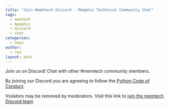 ```yaml
---
title: "Join #memtech Discord - Memphis Technical Community Chat"
tags:
  - memtech
  - memphis
  - discord
  - chat
categories:
  - news
author:
  - Joe
layout: post
---
```


Join us on Discord! Chat with other #memtech community members.

By joining our Discord you are agreeing to follow the [Python Code of Conduct](https://www.python.org/psf/codeofconduct/).

Violators may be removed by moderators. Visit this link to [join the memtech Discord team](https://discord.gg/fa95tXsPCt)

